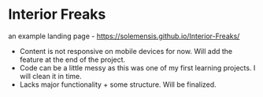 # Interior Freaks

an example landing page - https://solemensis.github.io/Interior-Freaks/

- Content is not responsive on mobile devices for now. Will add the feature at the end of the project.
- Code can be a little messy as this was one of my first learning projects. I will clean it in time.
- Lacks major functionality + some structure. Will be finalized.
